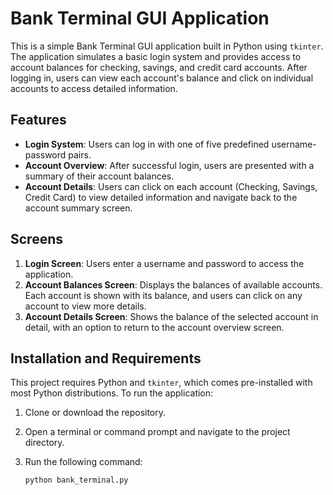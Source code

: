 # Bank Terminal GUI Application

This is a simple Bank Terminal GUI application built in Python using `tkinter`. The application simulates a basic login system and provides access to account balances for checking, savings, and credit card accounts. After logging in, users can view each account's balance and click on individual accounts to access detailed information.

## Features

- **Login System**: Users can log in with one of five predefined username-password pairs.
- **Account Overview**: After successful login, users are presented with a summary of their account balances.
- **Account Details**: Users can click on each account (Checking, Savings, Credit Card) to view detailed information and navigate back to the account summary screen.

## Screens

1. **Login Screen**: Users enter a username and password to access the application.
2. **Account Balances Screen**: Displays the balances of available accounts. Each account is shown with its balance, and users can click on any account to view more details.
3. **Account Details Screen**: Shows the balance of the selected account in detail, with an option to return to the account overview screen.

## Installation and Requirements

This project requires Python and `tkinter`, which comes pre-installed with most Python distributions. To run the application:

1. Clone or download the repository.
2. Open a terminal or command prompt and navigate to the project directory.
3. Run the following command:

   ```bash
   python bank_terminal.py
